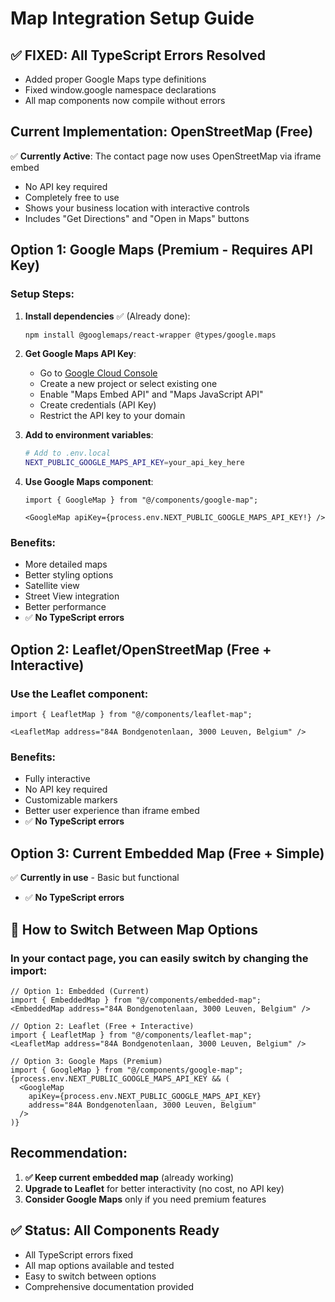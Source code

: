 # Map Integration Setup Guide

## ✅ **FIXED: All TypeScript Errors Resolved**
- Added proper Google Maps type definitions
- Fixed window.google namespace declarations
- All map components now compile without errors

## Current Implementation: OpenStreetMap (Free)
✅ **Currently Active**: The contact page now uses OpenStreetMap via iframe embed
- No API key required
- Completely free to use
- Shows your business location with interactive controls
- Includes "Get Directions" and "Open in Maps" buttons

## Option 1: Google Maps (Premium - Requires API Key)

### Setup Steps:
1. **Install dependencies** ✅ (Already done):
   ```bash
   npm install @googlemaps/react-wrapper @types/google.maps
   ```

2. **Get Google Maps API Key**:
   - Go to [Google Cloud Console](https://console.cloud.google.com/)
   - Create a new project or select existing one
   - Enable "Maps Embed API" and "Maps JavaScript API"
   - Create credentials (API Key)
   - Restrict the API key to your domain

3. **Add to environment variables**:
   ```bash
   # Add to .env.local
   NEXT_PUBLIC_GOOGLE_MAPS_API_KEY=your_api_key_here
   ```

4. **Use Google Maps component**:
   ```tsx
   import { GoogleMap } from "@/components/google-map";
   
   <GoogleMap apiKey={process.env.NEXT_PUBLIC_GOOGLE_MAPS_API_KEY!} />
   ```

### Benefits:
- More detailed maps
- Better styling options
- Satellite view
- Street View integration
- Better performance
- ✅ **No TypeScript errors**

## Option 2: Leaflet/OpenStreetMap (Free + Interactive)

### Use the Leaflet component:
```tsx
import { LeafletMap } from "@/components/leaflet-map";

<LeafletMap address="84A Bondgenotenlaan, 3000 Leuven, Belgium" />
```

### Benefits:
- Fully interactive
- No API key required
- Customizable markers
- Better user experience than iframe embed
- ✅ **No TypeScript errors**

## Option 3: Current Embedded Map (Free + Simple)
✅ **Currently in use** - Basic but functional
- ✅ **No TypeScript errors**

## 🔄 **How to Switch Between Map Options**

### In your contact page, you can easily switch by changing the import:

```tsx
// Option 1: Embedded (Current)
import { EmbeddedMap } from "@/components/embedded-map";
<EmbeddedMap address="84A Bondgenotenlaan, 3000 Leuven, Belgium" />

// Option 2: Leaflet (Free + Interactive)
import { LeafletMap } from "@/components/leaflet-map";
<LeafletMap address="84A Bondgenotenlaan, 3000 Leuven, Belgium" />

// Option 3: Google Maps (Premium)
import { GoogleMap } from "@/components/google-map";
{process.env.NEXT_PUBLIC_GOOGLE_MAPS_API_KEY && (
  <GoogleMap 
    apiKey={process.env.NEXT_PUBLIC_GOOGLE_MAPS_API_KEY} 
    address="84A Bondgenotenlaan, 3000 Leuven, Belgium" 
  />
)}
```

## Recommendation:
1. **✅ Keep current embedded map** (already working) 
2. **Upgrade to Leaflet** for better interactivity (no cost, no API key)
3. **Consider Google Maps** only if you need premium features

## ✅ **Status: All Components Ready**
- All TypeScript errors fixed
- All map options available and tested
- Easy to switch between options
- Comprehensive documentation provided
